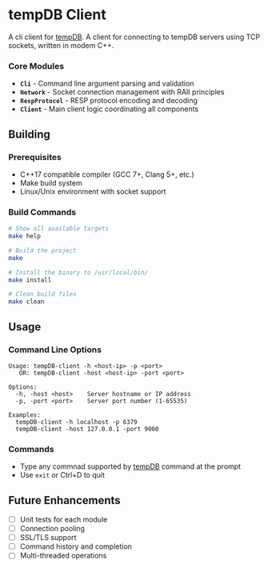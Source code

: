 # tempDB Client

A cli client for [tempDB](https://github.com/3l-d1abl0/tempDB). A client for connecting to tempDB servers using TCP sockets, written in modem C++.

### Core Modules

- **`Cli`** - Command line argument parsing and validation
- **`Network`** - Socket connection management with RAII principles
- **`RespProtocol`** - RESP protocol encoding and decoding
- **`Client`** - Main client logic coordinating all components


## Building

### Prerequisites

- C++17 compatible compiler (GCC 7+, Clang 5+, etc.)
- Make build system
- Linux/Unix environment with socket support

### Build Commands

```bash
# Show all available targets
make help

# Build the project
make

# Install the binary to /usr/local/bin/
make install

# Clean build files
make clean

```

## Usage

### Command Line Options

```
Usage: tempDB-client -h <host-ip> -p <port>
   OR: tempDB-client -host <host-ip> -port <port>

Options:
  -h, -host <host>    Server hostname or IP address
  -p, -port <port>    Server port number (1-65535)

Examples:
  tempDB-client -h localhost -p 6379
  tempDB-client -host 127.0.0.1 -port 9000
```

### Commands

- Type any commnad supported by [tempDB](https://github.com/3l-d1abl0/tempDB) command at the prompt
- Use `exit` or Ctrl+D to quit

## Future Enhancements


- [ ] Unit tests for each module
- [ ] Connection pooling
- [ ] SSL/TLS support
- [ ] Command history and completion
- [ ] Multi-threaded operations
